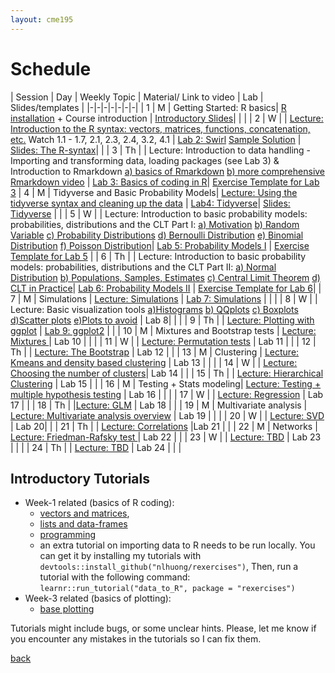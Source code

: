```yaml
---
layout: cme195
---
```


# [](#schedule) Schedule

| Session | Day | Weekly Topic | Material/ Link to video | Lab | Slides/templates |
|-|-|-|-|-|-|-|
| 1 | M | Getting Started: R basics| [R installation](./installation) + Course introduction | [Introductory Slides](./assets/lectures/Lecture1_Intro.html)|  |  | 
| 2 | W | | [Lecture:  Introduction to the R syntax: vectors, matrices, functions, concatenation, etc.](https://www.youtube.com/watch?v=iffR3fWv4xw&list=PLOU2XLYxmsIK9qQfztXeybpHvru-TrqAP) Watch 1.1 - 1.7, 2.1, 2.3, 2.4, 3.2, 4.1 | [Lab 2: Swirl](./assets/lectures/Lab1-setup/Lec1_Exercises.nb.html) [Sample Solution](./assets/lectures/Lab1-setup/Lab2Solution.pdf) | [Slides: The R-syntax](./assets/lectures/Lecture1_IntroCoding.html)| |
| 3 | Th | | Lecture: Introduction to data handling - Importing and transforming data, loading packages (see Lab 3) & Introduction to Rmarkdown [a) basics of Rmarkdown](https://www.youtube.com/watch?v=tKUufzpoHDE) [b) more comprehensive Rmarkdown video](https://www.youtube.com/watch?v=MGWtn5-CFFI) | [Lab 3: Basics of coding in R](./assets/lectures/Lab1_setup/Lecture1_Intro2Markdown.html)|    [Exercise Template for Lab 3](./assets/lectures/Lab1-setup/template-exerciseweek1.Rmd)
| 4 | M | Tidyverse and Basic Probability Models| [Lecture: Using the tidyverse syntax and cleaning up the data](https://www.youtube.com/watch?v=4aNBdl_qcBc) | [Lab4: Tidyverse](./assets/lectures/Labs-Week2/session4_Exercises.nb.html)| [Slides: Tidyverse](./assets/lectures/Lecture_tidyverse.html) |  |
| 5 | W |  | Lecture: Introduction to basic probability models: probabilities, distributions and the CLT Part I:  [a) Motivation](https://www.youtube.com/watch?v=6nvhFgmrvLE) [b) Random Variable](https://www.youtube.com/watch?v=AxJf1nXrW8U) [c) Probability Distributions](https://www.youtube.com/watch?v=govBS0uJ9GA) [d) Bernoulli Distribution](https://www.youtube.com/watch?v=bT1p5tJwn_0) [e) Binomial Distribution](https://www.youtube.com/watch?v=qIzC1-9PwQo&t=47s) [f) Poisson Distribution](https://www.youtube.com/watch?v=jmqZG6roVqU&t=4s)| [Lab 5: Probability Models I](./biox-rbootcamp.github.io/assets/lectures/session5.html) |   [Exercise Template for Lab 5](./biox-rbootcamp.github.io/assets/lectures/session5.Rmd) |
| 6 | Th |  | Lecture: Introduction to basic probability models: probabilities, distributions and the CLT Part II: [a) Normal Distribution](https://www.youtube.com/watch?v=fwaxgik7aj4) [b) Populations, Samples, Estimates](https://www.youtube.com/watch?v=99WNX608k0Y) [c) Central Limit Theorem](https://www.youtube.com/watch?v=aYA8ZG-ltqQ) [d) CLT in Practice](https://www.youtube.com/watch?v=QOeoxOgYpzU)| [Lab 6: Probability Models II](./biox-rbootcamp.github.io/assets/lectures/session6.html) |   [Exercise Template for Lab 6](./biox-rbootcamp.github.io/assets/lectures/session6.Rmd)|
| 7 | M | Simulations | [Lecture: Simulations]() | [Lab 7: Simulations](./biox-rbootcamp.github.io/assets/lectures/Lab2_simulations/Lab2_simulations.html)  | |  |
| 8 | W |  | Lecture: Basic visualization tools  [a)Histograms](https://www.youtube.com/watch?v=UaXYRf6qtEg) [b) QQplots](https://www.youtube.com/watch?v=5F62EwMF26c) [c) Boxplots](https://www.youtube.com/watch?v=Hh-Pd23OmVo) [d)Scatter plots](https://www.youtube.com/watch?v=dmJzInKpuRE) [e)Plots to avoid](https://www.youtube.com/watch?v=p-dYnSbBTa8) | Lab 8|  |  |
| 9 | Th |  | [Lecture:  Plotting with ggplot](https://drive.google.com/file/d/1BBNvt2EWtZnixHbGxnXg-vbivP7Iu0EI/view?usp=sharing) | [Lab 9: ggplot2](./biox-rbootcamp.github.io/assets/lectures/Lab3_graphics/Lab3_graphics.html)  |  |
| 10 | M | Mixtures and Bootstrap tests | [Lecture: Mixtures ](https://drive.google.com/file/d/1aXFkzL1tWYLnAf5PKkwMGvai6NUaHrnb/view?usp=sharing)  | Lab 10 |  |  |
| 11 | W |  | [Lecture: Permutation tests]()  | Lab 11 |  |
| 12 | Th |  | [Lecture: The Bootstrap]()  |  Lab 12 |  |
| 13 | M | Clustering | [Lecture: Kmeans and density based clustering](https://drive.google.com/file/d/1ekIRX3Fi_TWMnwJhTeW4RrXslfot_sVE/view?usp=sharing) | Lab 13 |  |  |
| 14 | W |  | [Lecture: Choosing the number of clusters]()| Lab 14 |  |
| 15 | Th |  |  [Lecture: Hierarchical Clustering]() | Lab 15  |  |
| 16 | M | Testing + Stats modeling| [Lecture: Testing + multiple hypothesis testing]() | Lab 16 |  |  |
| 17 | W |  | [Lecture: Regression]() | Lab 17 |  |
| 18 | Th |  |[Lecture: GLM]() |  Lab 18 |  |
| 19 | M |  Multivariate analysis | [Lecture: Multivariate analysis overview](https://drive.google.com/file/d/1BBNvt2EWtZnixHbGxnXg-vbivP7Iu0EI/view?usp=sharing)  | Lab 19 |  |  |
| 20 | W |  |  [Lecture: SVD]() | Lab 20|  |
| 21 | Th |  | [Lecture: Correlations]() |Lab 21  |  |
| 22 | M | Networks | [Lecture: Friedman-Rafsky test ]()  | Lab 22 |  |
| 23 | W |  | [Lecture: TBD]() | Lab 23 |  |  |
| 24 | Th | | [Lecture: TBD]() | Lab 24 |  |  |


## [](#tut) Introductory Tutorials

* Week-1 related (basics of R coding):
    + [vectors and matrices](https://cme195.shinyapps.io/vectors_and_matrices/),
    + [lists and data-frames](https://cme195.shinyapps.io/lists_and_data_frames/)
    + [programming](https://cme195.shinyapps.io/programming/)
    +  an extra tutorial on importing data to R needs to be run locally. You can
get it by installing my tutorials with `devtools::install_github("nlhuong/rexercises")`,
Then, run a tutorial with the following command:  
`learnr::run_tutorial("data_to_R", package = "rexercises")`
* Week-3 related (basics of plotting):
    + [base plotting](https://cme195.shinyapps.io/base_plotting/)

Tutorials might include bugs, or some unclear hints. Please, let me know
if you encounter any mistakes in the tutorials so I can fix them.

[back](./)
